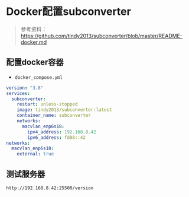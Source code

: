 # Docker配置subconverter

> 参考资料：<https://github.com/tindy2013/subconverter/blob/master/README-docker.md>

## 配置docker容器

+ `docker_compose.yml`

```yml
version: "3.8"
services:
  subconverter:
    restart: unless-stopped
    image: tindy2013/subconverter:latest
    container_name: subconverter
    networks:
      macvlan_enp6s18:
        ipv4_address: 192.168.8.42
        ipv6_address: fd08::42
networks:
  macvlan_enp6s18:
    external: true
```

## 测试服务器

```shell
http://192.168.8.42:25500/version
```
